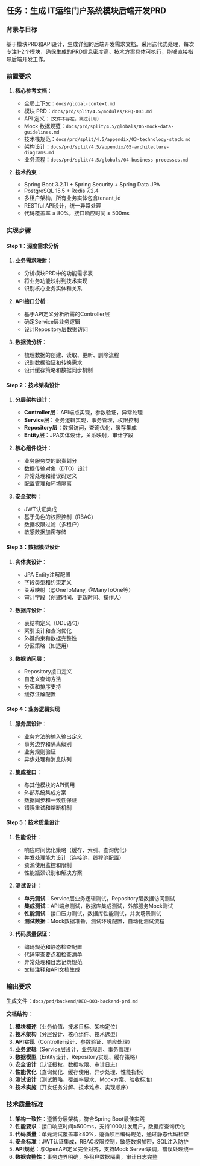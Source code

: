 ## 任务：生成 IT运维门户系统模块后端开发PRD

### 背景与目标
基于模块PRD和API设计，生成详细的后端开发需求文档。采用迭代式处理，每次专注1-2个模块，确保生成的PRD信息密度高、技术方案具体可执行，能够直接指导后端开发工作。

### 前置要求
1. **核心参考文档**：
   - 全局上下文：`docs/global-context.md`
   - 模块 PRD：`docs/prd/split/4.5/modules/REQ-003.md`
   - API 定义：`（文件不存在，跳过引用）`
   - Mock 数据规范：`docs/prd/split/4.5/globals/05-mock-data-guidelines.md`
   - 技术栈规范：`docs/prd/split/4.5/appendix/03-technology-stack.md`
   - 架构设计：`docs/prd/split/4.5/appendix/05-architecture-diagrams.md`
   - 业务流程：`docs/prd/split/4.5/globals/04-business-processes.md`

2. **技术约束**：
   - Spring Boot 3.2.11 + Spring Security + Spring Data JPA
   - PostgreSQL 15.5 + Redis 7.2.4
   - 多租户架构，所有业务实体包含tenant_id
   - RESTful API设计，统一异常处理
   - 代码覆盖率 ≥ 80%，接口响应时间 ≤ 500ms

### 实现步骤

#### Step 1：深度需求分析
1. **业务需求映射**：
   - 分析模块PRD中的功能需求表
   - 将业务功能映射到技术实现
   - 识别核心业务实体和关系

2. **API接口分析**：
   - 基于API定义分析所需的Controller层
   - 确定Service层业务逻辑
   - 设计Repository层数据访问

3. **数据流分析**：
   - 梳理数据的创建、读取、更新、删除流程
   - 识别数据验证和转换需求
   - 设计缓存策略和数据同步机制

#### Step 2：技术架构设计
1. **分层架构设计**：
   - **Controller层**：API端点实现，参数验证，异常处理
   - **Service层**：业务逻辑实现，事务管理，权限控制
   - **Repository层**：数据访问，查询优化，缓存集成
   - **Entity层**：JPA实体设计，关系映射，审计字段

2. **核心组件设计**：
   - 业务服务类的职责划分
   - 数据传输对象（DTO）设计
   - 异常处理和错误码定义
   - 配置管理和环境隔离

3. **安全架构**：
   - JWT认证集成
   - 基于角色的权限控制（RBAC）
   - 数据权限过滤（多租户）
   - 敏感数据加密存储

#### Step 3：数据模型设计
1. **实体类设计**：
   - JPA Entity注解配置
   - 字段类型和约束定义
   - 关系映射（@OneToMany, @ManyToOne等）
   - 审计字段（创建时间、更新时间、操作人）

2. **数据库设计**：
   - 表结构定义（DDL语句）
   - 索引设计和查询优化
   - 外键约束和数据完整性
   - 分区策略（如适用）

3. **数据访问层**：
   - Repository接口定义
   - 自定义查询方法
   - 分页和排序支持
   - 缓存注解配置

#### Step 4：业务逻辑实现
1. **服务层设计**：
   - 业务方法的输入输出定义
   - 事务边界和隔离级别
   - 业务规则验证
   - 异步处理和消息队列

2. **集成接口**：
   - 与其他模块的API调用
   - 外部系统集成方案
   - 数据同步和一致性保证
   - 错误重试和熔断机制

#### Step 5：技术质量设计
1. **性能设计**：
   - 响应时间优化策略（缓存、索引、查询优化）
   - 并发处理能力设计（连接池、线程池配置）
   - 资源使用监控和限制
   - 性能瓶颈识别和解决方案

2. **测试设计**：
   - **单元测试**：Service层业务逻辑测试，Repository层数据访问测试
   - **集成测试**：API端点测试，数据库集成测试，外部服务Mock测试
   - **性能测试**：接口压力测试，数据库性能测试，并发场景测试
   - **测试数据**：Mock数据准备，测试环境配置，自动化测试流程

3. **代码质量保证**：
   - 编码规范和静态检查配置
   - 代码审查要点和检查清单
   - 异常处理和日志记录规范
   - 文档注释和API文档生成

### 输出要求
生成文件：`docs/prd/backend/REQ-003-backend-prd.md`

**文档结构**：
1. **模块概述**（业务价值、技术目标、架构定位）
2. **技术架构**（分层设计、核心组件、技术选型）
3. **API实现**（Controller设计、参数验证、响应处理）
4. **业务逻辑**（Service层设计、业务规则、事务管理）
5. **数据模型**（Entity设计、Repository实现、缓存策略）
6. **安全设计**（认证授权、数据权限、审计日志）
7. **性能优化**（查询优化、缓存使用、异步处理、性能指标）
8. **测试设计**（测试策略、覆盖率要求、Mock方案、验收标准）
9. **技术实施**（开发任务分解、技术难点、实现顺序）

### 技术质量标准
1. **架构一致性**：遵循分层架构，符合Spring Boot最佳实践
2. **性能要求**：接口响应时间≤500ms，支持1000并发用户，数据库查询优化
3. **代码质量**：单元测试覆盖率≥80%，遵循项目编码规范，通过静态代码检查
4. **安全标准**：JWT认证集成，RBAC权限控制，敏感数据加密，SQL注入防护
5. **API规范**：与OpenAPI定义完全对齐，支持Mock Server联调，错误处理统一
6. **数据完整性**：事务边界明确，多租户数据隔离，审计日志完整
